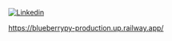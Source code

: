 

 <a href="https://www.linkedin.com/in/justin-schadwill-44bb6b234/"><img src="https://res.cloudinary.com/practicaldev/image/fetch/s--chf73s-H--/c_limit%2Cf_auto%2Cfl_progressive%2Cq_auto%2Cw_880/https://img.shields.io/badge/Linked_In-0077B5%3Fstyle%3Dfor-the-badge%26logo%3DLinkedIn%26logoColor%3Dwhite" alt="Linkedin" style="align-items: center;"></a>
  
 
 <a href='https://blueberrypy-production.up.railway.app/'>https://blueberrypy-production.up.railway.app/</a>
